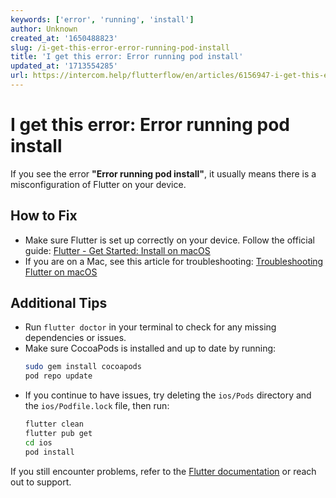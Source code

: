 ```yaml
---
keywords: ['error', 'running', 'install']
author: Unknown
created_at: '1650488823'
slug: /i-get-this-error-error-running-pod-install
title: 'I get this error: Error running pod install'
updated_at: '1713554285'
url: https://intercom.help/flutterflow/en/articles/6156947-i-get-this-error-error-running-pod-install
---
```


# I get this error: Error running pod install

If you see the error **"Error running pod install"**, it usually means there is a misconfiguration of Flutter on your device.

## How to Fix

- Make sure Flutter is set up correctly on your device. Follow the official guide: [Flutter - Get Started: Install on macOS](https://docs.flutter.dev/get-started/install/macos)
- If you are on a Mac, see this article for troubleshooting: [Troubleshooting Flutter on macOS](https://intercom.help/flutterflow/en/articles/6156947-i-get-this-error-error-running-pod-install)

## Additional Tips

- Run `flutter doctor` in your terminal to check for any missing dependencies or issues.
- Make sure CocoaPods is installed and up to date by running:
  ```sh
  sudo gem install cocoapods
  pod repo update
  ```
- If you continue to have issues, try deleting the `ios/Pods` directory and the `ios/Podfile.lock` file, then run:
  ```sh
  flutter clean
  flutter pub get
  cd ios
  pod install
  ```

If you still encounter problems, refer to the [Flutter documentation](https://docs.flutter.dev/) or reach out to support.